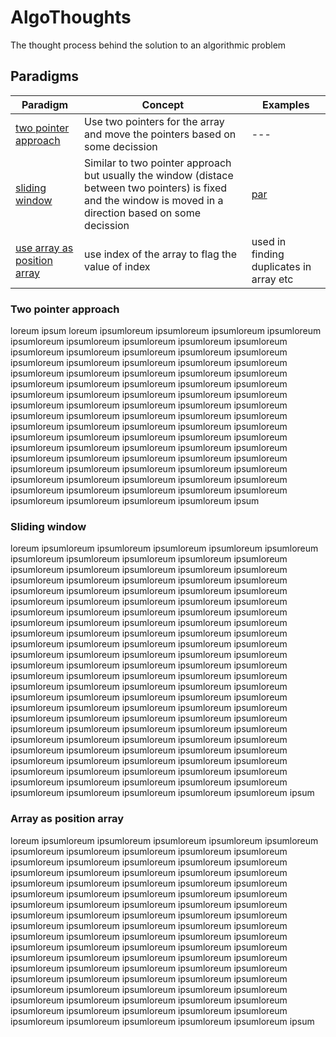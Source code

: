 # AlgoThoughts
The thought process behind the solution to an algorithmic problem

## Paradigms

| Paradigm | Concept | Examples |
| -------- | ------- | -------- |
| [two pointer approach](#two-pointer-approach) | Use two pointers for the array and move the pointers based on some decission | --- |
| [sliding window](#sliding-window) | Similar to two pointer approach but usually the window (distace between two pointers) is fixed and the window is moved in a direction based on some decission | [ par ](#algothoughts)
| [use array as position array](#array-as-position-array) | use index of the array to flag the value of index | used in finding duplicates in array etc |


### Two pointer approach

loreum ipsum loreum ipsumloreum ipsumloreum ipsumloreum ipsumloreum ipsumloreum ipsumloreum ipsumloreum ipsumloreum ipsumloreum ipsumloreum ipsumloreum ipsumloreum ipsumloreum ipsumloreum ipsumloreum ipsumloreum ipsumloreum ipsumloreum ipsumloreum ipsumloreum ipsumloreum ipsumloreum ipsumloreum ipsumloreum ipsumloreum ipsumloreum ipsumloreum ipsumloreum ipsumloreum ipsumloreum ipsumloreum ipsumloreum ipsumloreum ipsumloreum ipsumloreum ipsumloreum ipsumloreum ipsumloreum ipsumloreum ipsumloreum ipsumloreum ipsumloreum ipsumloreum ipsumloreum ipsumloreum ipsumloreum ipsumloreum ipsumloreum ipsumloreum ipsumloreum ipsumloreum ipsumloreum ipsumloreum ipsumloreum ipsumloreum ipsumloreum ipsumloreum ipsumloreum ipsumloreum ipsumloreum ipsumloreum ipsumloreum ipsumloreum ipsumloreum ipsumloreum ipsumloreum ipsumloreum ipsumloreum ipsumloreum ipsumloreum ipsumloreum ipsumloreum ipsumloreum ipsumloreum ipsumloreum ipsumloreum ipsumloreum ipsumloreum ipsumloreum ipsumloreum ipsumloreum ipsumloreum ipsumloreum ipsum

### Sliding window

loreum ipsumloreum ipsumloreum ipsumloreum ipsumloreum ipsumloreum ipsumloreum ipsumloreum ipsumloreum ipsumloreum ipsumloreum ipsumloreum ipsumloreum ipsumloreum ipsumloreum ipsumloreum ipsumloreum ipsumloreum ipsumloreum ipsumloreum ipsumloreum ipsumloreum ipsumloreum ipsumloreum ipsumloreum ipsumloreum ipsumloreum ipsumloreum ipsumloreum ipsumloreum ipsumloreum ipsumloreum ipsumloreum ipsumloreum ipsumloreum ipsumloreum ipsumloreum ipsumloreum ipsumloreum ipsumloreum ipsumloreum ipsumloreum ipsumloreum ipsumloreum ipsumloreum ipsumloreum ipsumloreum ipsumloreum ipsumloreum ipsumloreum ipsumloreum ipsumloreum ipsumloreum ipsumloreum ipsumloreum ipsumloreum ipsumloreum ipsumloreum ipsumloreum ipsumloreum ipsumloreum ipsumloreum ipsumloreum ipsumloreum ipsumloreum ipsumloreum ipsumloreum ipsumloreum ipsumloreum ipsumloreum ipsumloreum ipsumloreum ipsumloreum ipsumloreum ipsumloreum ipsumloreum ipsumloreum ipsumloreum ipsumloreum ipsumloreum ipsumloreum ipsumloreum ipsumloreum ipsumloreum ipsumloreum ipsumloreum ipsumloreum ipsumloreum ipsumloreum ipsumloreum ipsumloreum ipsumloreum ipsumloreum ipsumloreum ipsumloreum ipsumloreum ipsumloreum ipsumloreum ipsumloreum ipsumloreum ipsumloreum ipsumloreum ipsumloreum ipsumloreum ipsumloreum ipsumloreum ipsumloreum ipsumloreum ipsumloreum ipsumloreum ipsumloreum ipsumloreum ipsumloreum ipsumloreum ipsumloreum ipsumloreum ipsumloreum ipsumloreum ipsumloreum ipsumloreum ipsumloreum ipsum

### Array as position array

loreum ipsumloreum ipsumloreum ipsumloreum ipsumloreum ipsumloreum ipsumloreum ipsumloreum ipsumloreum ipsumloreum ipsumloreum ipsumloreum ipsumloreum ipsumloreum ipsumloreum ipsumloreum ipsumloreum ipsumloreum ipsumloreum ipsumloreum ipsumloreum ipsumloreum ipsumloreum ipsumloreum ipsumloreum ipsumloreum ipsumloreum ipsumloreum ipsumloreum ipsumloreum ipsumloreum ipsumloreum ipsumloreum ipsumloreum ipsumloreum ipsumloreum ipsumloreum ipsumloreum ipsumloreum ipsumloreum ipsumloreum ipsumloreum ipsumloreum ipsumloreum ipsumloreum ipsumloreum ipsumloreum ipsumloreum ipsumloreum ipsumloreum ipsumloreum ipsumloreum ipsumloreum ipsumloreum ipsumloreum ipsumloreum ipsumloreum ipsumloreum ipsumloreum ipsumloreum ipsumloreum ipsumloreum ipsumloreum ipsumloreum ipsumloreum ipsumloreum ipsumloreum ipsumloreum ipsumloreum ipsumloreum ipsumloreum ipsumloreum ipsumloreum ipsumloreum ipsumloreum ipsumloreum ipsumloreum ipsumloreum ipsumloreum ipsumloreum ipsumloreum ipsumloreum ipsumloreum ipsumloreum ipsumloreum ipsumloreum ipsumloreum ipsumloreum ipsumloreum ipsumloreum ipsumloreum ipsum
